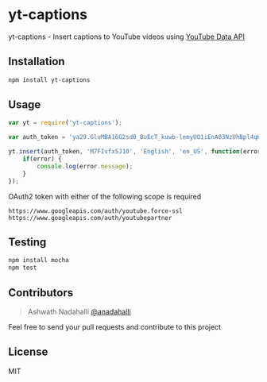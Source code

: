 # yt-captions

yt-captions - Insert captions to YouTube videos using [YouTube Data API](https://developers.google.com/youtube/v3/docs/captions/insert)

## Installation

```sh
npm install yt-captions
```

## Usage

```js
var yt = require('yt-captions');

var auth_token = 'ya29.GluMBA16G2sd0_BuEcT_kuwb-lemyUO1iEnA83NzUhBpl4qKaXN2TyNjME_Nm1zfGI92yyK2Ri03WOg1ZFw95URZCC0NIFuzLcs93JiiAeFtAm9Rmfmk7zWMt-Tg';

yt.insert(auth_token, 'M7FIvfx5J10', 'English', 'en_US', function(error) {
    if(error) {
        console.log(error.message);
    }
});
```

OAuth2 token with either of the following scope is required
```
https://www.googleapis.com/auth/youtube.force-ssl
https://www.googleapis.com/auth/youtubepartner
```

## Testing

```sh
npm install mocha
npm test
```

## Contributors

> Ashwath Nadahalli [@anadahalli](https://github.com/anadahalli)

Feel free to send your pull requests and contribute to this project

## License

MIT
